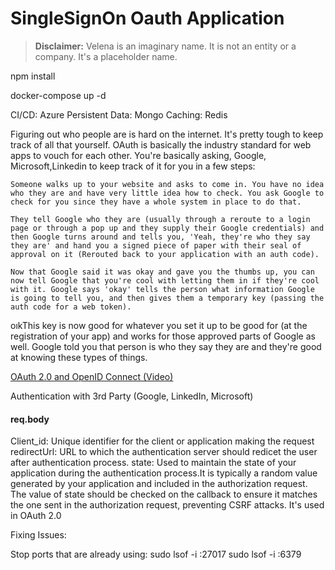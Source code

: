 # SingleSignOn Oauth Application

> **Disclaimer:** Velena is an imaginary name. It is not an entity or a company. It's a placeholder name.


npm install

docker-compose up -d

CI/CD: Azure
Persistent Data: Mongo
Caching: Redis

Figuring out who people are is hard on the internet. It's pretty tough to keep track of all that yourself. OAuth is basically the industry standard for web apps to vouch for each other. You're basically asking, Google, Microsoft,Linkedin to keep track of it for you in a few steps:

    Someone walks up to your website and asks to come in. You have no idea who they are and have very little idea how to check. You ask Google to check for you since they have a whole system in place to do that.

    They tell Google who they are (usually through a reroute to a login page or through a pop up and they supply their Google credentials) and then Google turns around and tells you, 'Yeah, they're who they say they are' and hand you a signed piece of paper with their seal of approval on it (Rerouted back to your application with an auth code).

    Now that Google said it was okay and gave you the thumbs up, you can now tell Google that you're cool with letting them in if they're cool with it. Google says 'okay' tells the person what information Google is going to tell you, and then gives them a temporary key (passing the auth code for a web token).

oıkThis key is now good for whatever you set it up to be good for (at the registration of your app) and works for those approved parts of Google as well. Google told you that person is who they say they are and they're good at knowing these types of things.

[OAuth 2.0 and OpenID Connect (Video)](https://www.youtube.com/watch?v=996OiexHze0)

Authentication with 3rd Party (Google, LinkedIn, Microsoft)

#### req.body

Client_id: Unique identifier for the client or application making the request
redirectUrl: URL to which the authentication server should redicet the user
after authentication process.
state: Used to maintain the state of your application during the authentication
process.It is typically a random value generated by your application and included
in the authorization request. The value of state should be checked on the callback
to ensure it matches the one sent in the authorization request, preventing CSRF attacks.
It's used in OAuth 2.0


Fixing Issues: 

Stop ports that are already using: 
sudo lsof -i :27017
sudo lsof -i :6379
